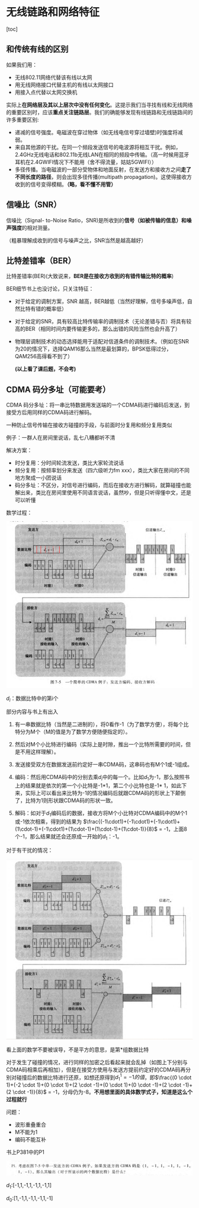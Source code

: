 # 无线链路和网络特征

[toc]



## 和传统有线的区别

如果我们用：

+ 无线802.11网络代替该有线以太网
+ 用无线网络接口代替主机的有线以太网接口
+ 用接入点代替以太网交换机

实际上**在网络层及其以上层次中没有任何变化**。这提示我们当寻找有线和无线网络的重要区别时，应该**重点关注链路层**。我们的确能够发现有线链路和无线链路间的许多重要区别:

+ 递减的信号强度。电磁波在穿过物体（如无线电信号穿过墙壁)时强度将减弱。
+ 来自其他源的干扰。在同一个频段发送信号的电波源将相互干扰。例如，2.4GHz无线电话和802.11b无线LAN在相同的频段中传输。（高一时候用蓝牙耳机在2.4GWIFI情况下不能用（舍不得流量，姑姑5GWIFI））
+ 多径传播。当电磁波的一部分受物体和地面反射，在发送方和接收方之间**走了不同长度的路径**，则会出现多径传播(multipath propagation)。这使得接收方收到的信号变得模糊。**（略，看不懂不用管）**

## 信噪比（SNR）

信噪比（Signal- to-Noise Ratio，SNR)是所收到的**信号（如被传输的信息）和噪声强度**的相对测量。

（粗暴理解成收到的信号与噪声之比，SNR当然是越高越好）

## 比特差错率（BER）

比特差错率(BER)(大致说来，**BER是在接收方收到的有错传输比特的概率**)

BER细节书上也没讨论，只关注特征：

+ 对于给定的调制方案，SNR 越高，BER越低（当然好理解，信号多噪声低，自然比特有错的概率低）

+ 对于给定的SNR，具有较高比特传输率的调制技术（无论差错与否）将具有较高的BER（相同时间内要传输更多的，那么出错的风险当然也会升高了）

+ 物理层调制技术的动态选择能用于适配对信道条件的调制技术。（例如在SNR为20的情况下，选择QAM16那么当然是最划算的，BPSK低得过分，QAM256高得看不到了）

  

  **(以上看了课后题，不会考)**

## CDMA 码分多址（可能要考）

CDMA 码分多址：将一串比特数据用发送端的一个CDMA码进行编码后发送，到接受方后用同样的CDMA码进行解码。

一种防止信号传输在接收方碰撞的手段，与前面时分复用和频分复用类似

例子：一群人在房间里说话，乱七八糟都听不清

解决方案：

+ 时分复用：分时间轮流发送，类比大家轮流说话
+ 频分复用：按频率划分来发送（四六级听力fm xxx），类比大家在房间的不同地方聚成一小团说话
+ 码分多址：不区分，对信号进行编码，而后在接收方进行解码，就算碰撞也能解出来，类比在房间里使用不同语言说话，虽然吵，但是只听得懂中文，还是可以听懂

数学过程：

![image-20230606104934530](Pics\pic25.png)  

$d_i$：数据比特中的第i个

部分内容与书上有出入

1. 有一串数据比特（当然是二进制的），将0看作-1（为了数学方便），将每个比特分为M个（M的值是为了数学方便随便指定的）。

2. 然后对M个小比特进行编码（实际上是时隙，推出一个比特所需要的时间，但是不用这样理解）。

3. 发送接受双方在数据发送前约定好一串CDMA码，这串码也有M个1或-1组成。

4. 编码：然后用CDMA码中的分别去乘$d_i$中的每一个。比如$d_1$为-1，那么按照书上的结果就是依次的第一个小比特是-1\*1，第二个小比特也是-1\* 1，如此下来，实际上可以看出来比特为-1的情况编码后就跟CDMA码的形状上下颠倒了，比特为1则形状跟CDMA码的形状一致。
5. 解码：如对于$d_1$编码后的数据，接收方将M个小比特对CDMA编码中的M个1或-1依次相乘，得到的结果为 $\frac{(-1\cdot1)+(-1\cdot1)+(-1\cdot1)+(1\cdot-1)+(-1\cdot1)+(1\cdot-1)+(1\cdot-1)+(1\cdot-1)}{8}$ = -1，上面8个-1，那么结果就还会还原成一开始的$d_1$：-1。



对于有干扰的情况：

![image-20230606110357068](Pics\pic26.png) 



看上面的数学不要被误导，不是平方的意思，是第\*组数据比特

对于发生了碰撞的情况，进行同样的加密之后看起来就会乱掉（如图上下分别与CDMA码相乘后再相加），但是在接受方使用与发送方提前约定好的CDMA码再分别对碰撞后的数据比特进行还原，如想还原得到$d_1^1 = -1的值$，即$\frac{(0 \cdot 1)+(-2 \cdot 1)+(0 \cdot 1)+(2 \cdot -1)+(0 \cdot 1)+(0 \cdot -1)+(2 \cdot -1)+(2 \cdot -1)}{8}$  = -1，分母仍为-8。**不用想里面的具体数学式子，知道是这么个过程就行**

问题：

+ 波形重叠重合 
+ M不能为1
+ 编码不能互补



书上P381中的P1

![image-20230606111449892](Pics\pic27.png) 







































$d_1$:[-1,1,-1,1,-1,1,-1,1]

$d_0$:[1,-1,1,-1,1,-1,1,-1]



